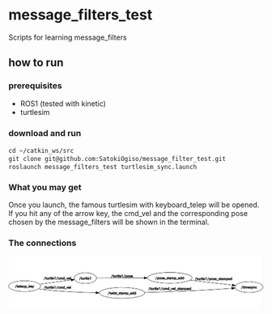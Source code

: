 # message_filters_test
Scripts for learning message_filters

## how to run
### prerequisites
* ROS1 (tested with kinetic)
* turtlesim

### download and run

```
cd ~/catkin_ws/src
git clone git@github.com:SatokiOgiso/message_filter_test.git
roslaunch message_filters_test turtlesim_sync.launch 
```

### What you may get

Once you launch, the famous turtlesim with keyboard_telep will be opened.
If you hit any of the arrow key, the cmd_vel and the corresponding pose chosen by the message_filters will be shown in the terminal.

### The connections

![rqt_graph result of node connections](misc/nodes_rqt_graph.png)
